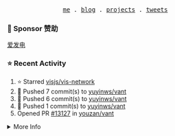<p align="center">
  <samp>
    <a href="https://yuy1n.io">me</a> .
    <a href="https://yuy1n.io/blog">blog</a> .
    <a href="https://yuy1n.io/projects">projects</a> .
    <a href="https://twitter.com/yuyinws">tweets</a>
  </samp>
</p>

### 💖 Sponsor 赞助

[爱发电](https://afdian.com/a/yuyinws)

### ⭐️ Recent Activity
<!--RECENT_ACTIVITY:start-->
1. ⭐️ Starred [visjs/vis-network](https://github.com/visjs/vis-network)<br>
2. 💪 Pushed 7 commit(s) to [yuyinws/vant](https://github.com/yuyinws/vant)<br>
3. 💪 Pushed 6 commit(s) to [yuyinws/vant](https://github.com/yuyinws/vant)<br>
4. 💪 Pushed 1 commit(s) to [yuyinws/vant](https://github.com/yuyinws/vant)<br>
5. Opened PR [#13127](https://github.com/youzan/vant/pull/13127) in [youzan/vant](https://github.com/youzan/vant)<br>
<!--RECENT_ACTIVITY:end-->

<details>
  <summary>
  More Info
  </summary>

[![wakatime](https://wakatime.com/badge/user/51143705-a99d-4e70-b101-fd9e1cb44e71.svg)](https://wakatime.com/@51143705-a99d-4e70-b101-fd9e1cb44e71)

<img src="https://cdn.jsdelivr.net/gh/yuyinws/yuyinws/gitmand.svg" />
<br />
<img src="https://card.yuy1n.io/card/76561198340841543/dark,bg-game-1850570" />
<br />
<img src="https://cdn.jsdelivr.net/gh/yuyinws/yuyinws/github-metrics.svg" />
</details>
